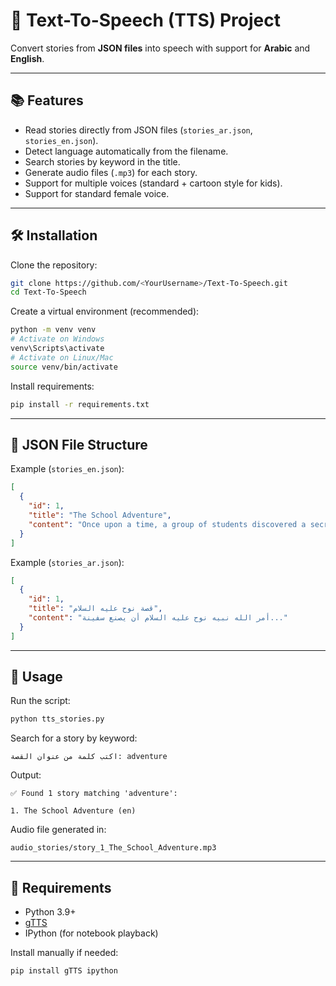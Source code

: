 # 🎤 Text-To-Speech (TTS) Project

Convert stories from **JSON files** into speech with support for **Arabic** and **English**.  

---

## 📚 Features
- Read stories directly from JSON files (`stories_ar.json`, `stories_en.json`).
- Detect language automatically from the filename.
- Search stories by keyword in the title.
- Generate audio files (`.mp3`) for each story.
- Support for multiple voices (standard + cartoon style for kids).
- Support for standard female voice.

---

## 🛠 Installation

Clone the repository:

```bash
git clone https://github.com/<YourUsername>/Text-To-Speech.git
cd Text-To-Speech
````

Create a virtual environment (recommended):

```bash
python -m venv venv
# Activate on Windows
venv\Scripts\activate
# Activate on Linux/Mac
source venv/bin/activate
```

Install requirements:

```bash
pip install -r requirements.txt
```

---

## 📂 JSON File Structure

Example (`stories_en.json`):

```json
[
  {
    "id": 1,
    "title": "The School Adventure",
    "content": "Once upon a time, a group of students discovered a secret room..."
  }
]
```

Example (`stories_ar.json`):

```json
[
  {
    "id": 1,
    "title": "قصة نوح عليه السلام",
    "content": "أمر الله نبيه نوح عليه السلام أن يصنع سفينة..."
  }
]
```

---

## 🚀 Usage

Run the script:

```bash
python tts_stories.py
```

Search for a story by keyword:

```text
اكتب كلمة من عنوان القصة: adventure
```

Output:

```
✅ Found 1 story matching 'adventure':

1. The School Adventure (en)
```

Audio file generated in:

```
audio_stories/story_1_The_School_Adventure.mp3
```

---

## 📌 Requirements

* Python 3.9+
* [gTTS](https://pypi.org/project/gTTS/)
* IPython (for notebook playback)

Install manually if needed:

```bash
pip install gTTS ipython
```
